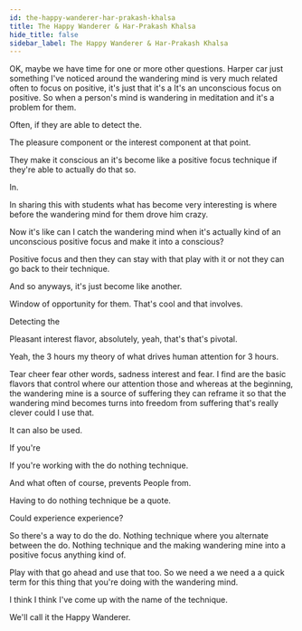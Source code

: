```yaml
---
id: the-happy-wanderer-har-prakash-khalsa
title: The Happy Wanderer & Har-Prakash Khalsa
hide_title: false
sidebar_label: The Happy Wanderer & Har-Prakash Khalsa
---
```

OK, maybe we have time for one or more other questions. Harper car just something I've noticed around the wandering mind is very much related often to focus on positive, it's just that it's a It's an unconscious focus on positive. So when a person's mind is wandering in meditation and it's a problem for them.

Often, if they are able to detect the.



The pleasure component or the interest component at that point.

They make it conscious an it's become like a positive focus technique if they're able to actually do that so.

In.

In sharing this with students what has become very interesting is where before the wandering mind for them drove him crazy.

Now it's like can I catch the wandering mind when it's actually kind of an unconscious positive focus and make it into a conscious?

Positive focus and then they can stay with that play with it or not they can go back to their technique.

And so anyways, it's just become like another.

Window of opportunity for them. That's cool and that involves.

Detecting the

Pleasant interest flavor, absolutely, yeah, that's that's pivotal.

Yeah, the 3 hours my theory of what drives human attention for 3 hours.

Tear cheer fear other words, sadness interest and fear. I find are the basic flavors that control where our attention those and whereas at the beginning, the wandering mine is a source of suffering they can reframe it so that the wandering mind becomes turns into freedom from suffering that's really clever could I use that.



It can also be used.

If you're



If you're working with the do nothing technique.

And what often of course, prevents People from.

Having to do nothing technique be a quote.

Could experience experience?

So there's a way to do the do. Nothing technique where you alternate between the do. Nothing technique and the making wandering mine into a positive focus anything kind of.

Play with that go ahead and use that too. So we need a we need a a quick term for this thing that you're doing with the wandering mind.

I think I think I've come up with the name of the technique.

We'll call it the Happy Wanderer.

